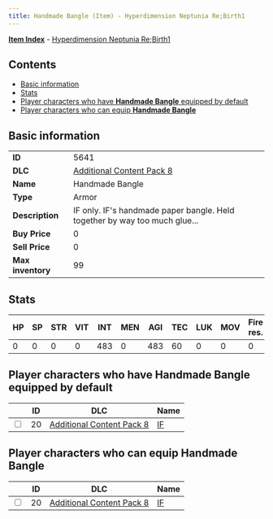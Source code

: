 ```yaml
---
title: Handmade Bangle (Item) - Hyperdimension Neptunia Re;Birth1
---
```


[**Item Index**](/neptunia/rb1/item/index.html) - [Hyperdimension Neptunia Re;Birth1](/neptunia/rb1)

## Contents

- [Basic information](#basic-information)
- [Stats](#stats)
- [Player characters who have **Handmade Bangle** equipped by default](#player-characters-who-have-handmade-bangle-equipped-by-default)
- [Player characters who can equip **Handmade Bangle**](#player-characters-who-can-equip-handmade-bangle)

## Basic information

|   |   |
| -- | -- |
| **ID** | 5641 |
| **DLC** | [Additional Content Pack 8](/neptunia/rb1/dlc/17-pack8.html) |
| **Name** | Handmade Bangle |
| **Type** | Armor |
| **Description** | IF only. IF's handmade paper bangle. Held together by way too much glue... |
| **Buy Price** | 0 |
| **Sell Price** | 0 |
| **Max inventory** | 99 |


## Stats

| HP | SP | STR | VIT | INT | MEN | AGI | TEC | LUK | MOV | Fire res. | Ice res. | Wind res. | Lightning res. |
| -- | -- | --- | --- | --- | --- | --- | --- | --- | --- | --------- | -------- | --------- | -------------- |
| 0 | 0 | 0 | 0 | 483 | 0 | 483 | 60 | 0 | 0 | 0 | 0 | 0 | 0 |


## Player characters who have **Handmade Bangle** equipped by default

|    | ID | DLC | Name |
| -- | -- | --- | ---- |
| <input type="checkbox" id="rb1-player-17-20" class="trackbox" /> | 20 | [Additional Content Pack 8](/neptunia/rb1/dlc/17-pack8.html) | [IF](/neptunia/rb1/player/17-20-if.html) |


## Player characters who can equip **Handmade Bangle**

|    | ID | DLC | Name |
| -- | -- | --- | ---- |
| <input type="checkbox" id="rb1-player-17-20" class="trackbox" /> | 20 | [Additional Content Pack 8](/neptunia/rb1/dlc/17-pack8.html) | [IF](/neptunia/rb1/player/17-20-if.html) |
